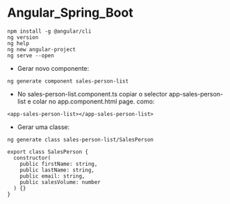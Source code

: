 # Angular_Spring_Boot

```
npm install -g @angular/cli
ng version
ng help
ng new angular-project
ng serve --open
```

- Gerar novo componente:  

```
ng generate component sales-person-list
```

- No sales-person-list.component.ts copiar o selector app-sales-person-list e colar no app.component.html page. como:

```
<app-sales-person-list></app-sales-person-list>
```

- Gerar uma classe:

```
ng generate class sales-person-list/SalesPerson

export class SalesPerson {
  constructor(
    public firstName: string,
    public lastName: string,
    public email: string,
    public salesVolume: number
  ) {}
}
```
